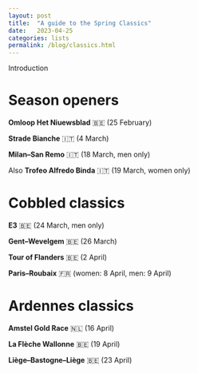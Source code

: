 ```yaml
---
layout: post
title:  "A guide to the Spring Classics"
date:   2023-04-25
categories: lists
permalink: /blog/classics.html
---
```


Introduction

# Season openers

**Omloop Het Niuewsblad** 🇧🇪 (25 February)

**Strade Bianche** 🇮🇹 (4 March)

**Milan–San Remo** 🇮🇹 (18 March, men only)

Also **Trofeo Alfredo Binda** 🇮🇹 (19 March, women only)

# Cobbled classics

**E3** 🇧🇪 (24 March, men only)

**Gent–Wevelgem** 🇧🇪 (26 March)

**Tour of Flanders** 🇧🇪 (2 April)

**Paris–Roubaix** 🇫🇷 (women: 8 April, men: 9 April)

# Ardennes classics

**Amstel Gold Race** 🇳🇱 (16 April)

**La Flèche Wallonne** 🇧🇪 (19 April)

**Liège–Bastogne–Liège** 🇧🇪 (23 April)
